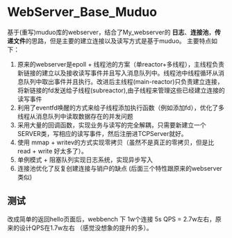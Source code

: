 # WebServer_Base_Muduo
基于(重写)muduo库的webserver，结合了My_webserver[](https://github.com/greyjoy-wh/My_website)的 **日志**、**连接池**，**传递文件**的思路，但是主要的建立连接以及读写方式是基于muduo。
主要特点如下：
1. 原来的webserver是epoll + 线程池的方案（单reactor+多线程），主线程负责新链接的建立以及接收读写事件并且写入消息队列中。线程池中线程循环从消息队列中取出事件并且执行。改进后主线程(main-reactor)只负责建立连接，将新链接的fd发送给子线程(subreactor),由子线程来管理这些已经建立连接的读写事件
2. 利用了eventfd唤醒的方式来给子线程添加执行函数（例如添加fd），优化了多线程从消息队列中读取数据存在的并发问题
3. 采用大量的回调函数，实现业务与读写的完全解耦，只需要新建立一个SERVER类，写相应的读写事件，然后注册进TCPServer就好。
4. 使用 mmap + writev的方式实现零拷贝（虽然不是真正的零拷贝，但是比read + write 好太多了）。
5. 单例模式 + 阻塞队列实现日志系统，实现异步写入
6. 连接池优化了反复创建连接与销户的缺点 (后面三个特性跟原来的webserver类似)


## 测试
改成简单的返回hello页面后，webbench 下 1w个连接 5s QPS = 2.7w左右，原来的设计QPS在1.7w左右 （感觉没想象的提升的多）。

